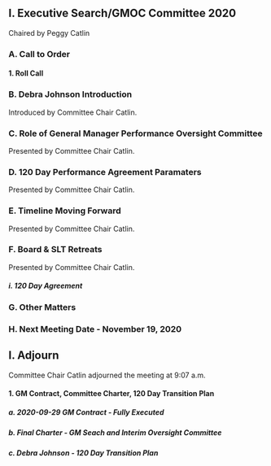 ## I. Executive Search/GMOC Committee 2020

Chaired by Peggy Catlin

### A. Call to Order

#### 1. Roll Call

### B. Debra Johnson Introduction

Introduced by Committee Chair Catlin.

### C. Role of General Manager Performance Oversight Committee

Presented by Committee Chair Catlin.

### D. 120 Day Performance Agreement Paramaters

Presented by Committee Chair Catlin.

### E. Timeline Moving Forward

Presented by Committee Chair Catlin.

### F. Board & SLT Retreats

Presented by Committee Chair Catlin.

##### i. 120 Day Agreement

### G. Other Matters

### H. Next Meeting Date - November 19, 2020

## I. Adjourn

Committee Chair Catlin adjourned the meeting at 9:07 a.m.

#### 1. GM Contract, Committee Charter, 120 Day Transition Plan

##### a. 2020-09-29 GM Contract - Fully Executed

##### b. Final Charter - GM Seach and Interim Oversight Committee

##### c. Debra Johnson - 120 Day Transition Plan